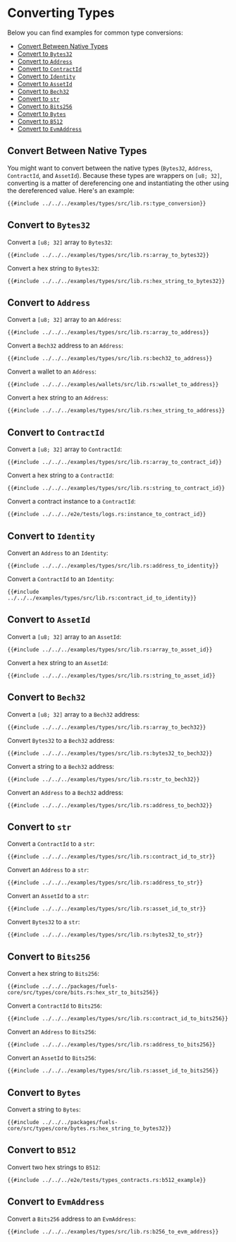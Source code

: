 # Converting Types

Below you can find examples for common type conversions:

- [Convert Between Native Types](#convert-between-native-types)
- [Convert to `Bytes32`](#convert-to-bytes32)
- [Convert to `Address`](#convert-to-address)
- [Convert to `ContractId`](#convert-to-contractid)
- [Convert to `Identity`](#convert-to-identity)
- [Convert to `AssetId`](#convert-to-assetid)
- [Convert to `Bech32`](#convert-to-bech32)
- [Convert to `str`](#convert-to-str)
- [Convert to `Bits256`](#convert-to-bits256)
- [Convert to `Bytes`](#convert-to-bytes)
- [Convert to `B512`](#convert-to-b512)
- [Convert to `EvmAddress`](#convert-to-evmaddress)

## Convert Between Native Types

You might want to convert between the native types (`Bytes32`, `Address`, `ContractId`, and `AssetId`). Because these types are wrappers on `[u8; 32]`, converting is a matter of dereferencing one and instantiating the other using the dereferenced value. Here's an example:

```rust,ignore
{{#include ../../../examples/types/src/lib.rs:type_conversion}}
```

## Convert to `Bytes32`

Convert a `[u8; 32]` array to `Bytes32`:

```rust,ignore
{{#include ../../../examples/types/src/lib.rs:array_to_bytes32}}
```

Convert a hex string to `Bytes32`:

```rust,ignore
{{#include ../../../examples/types/src/lib.rs:hex_string_to_bytes32}}
```

## Convert to `Address`

Convert a `[u8; 32]` array to an `Address`:

```rust,ignore
{{#include ../../../examples/types/src/lib.rs:array_to_address}}
```

Convert a `Bech32` address to an `Address`:

```rust,ignore
{{#include ../../../examples/types/src/lib.rs:bech32_to_address}}
```

Convert a wallet to an `Address`:

```rust,ignore
{{#include ../../../examples/wallets/src/lib.rs:wallet_to_address}}
```

Convert a hex string to an `Address`:

```rust,ignore
{{#include ../../../examples/types/src/lib.rs:hex_string_to_address}}
```

## Convert to `ContractId`

Convert a `[u8; 32]` array to `ContractId`:

```rust,ignore
{{#include ../../../examples/types/src/lib.rs:array_to_contract_id}}
```

Convert a hex string to a `ContractId`:

```rust,ignore
{{#include ../../../examples/types/src/lib.rs:string_to_contract_id}}
```

Convert a contract instance to a `ContractId`:

```rust,ignore
{{#include ../../../e2e/tests/logs.rs:instance_to_contract_id}}
```

## Convert to `Identity`

Convert an `Address` to an `Identity`:

```rust,ignore
{{#include ../../../examples/types/src/lib.rs:address_to_identity}}
```

Convert a `ContractId` to an `Identity`:

```rust,ignore
{{#include ../../../examples/types/src/lib.rs:contract_id_to_identity}}
```

## Convert to `AssetId`

Convert a `[u8; 32]` array to an `AssetId`:

```rust,ignore
{{#include ../../../examples/types/src/lib.rs:array_to_asset_id}}
```

Convert a hex string to an `AssetId`:

```rust,ignore
{{#include ../../../examples/types/src/lib.rs:string_to_asset_id}}
```

## Convert to `Bech32`

Convert a `[u8; 32]` array to a `Bech32` address:

```rust,ignore
{{#include ../../../examples/types/src/lib.rs:array_to_bech32}}
```

Convert `Bytes32` to a `Bech32` address:

```rust,ignore
{{#include ../../../examples/types/src/lib.rs:bytes32_to_bech32}}
```

Convert a string to a `Bech32` address:

```rust,ignore
{{#include ../../../examples/types/src/lib.rs:str_to_bech32}}
```

Convert an `Address` to a `Bech32` address:

```rust,ignore
{{#include ../../../examples/types/src/lib.rs:address_to_bech32}}
```

## Convert to `str`

Convert a `ContractId` to a `str`:

```rust,ignore
{{#include ../../../examples/types/src/lib.rs:contract_id_to_str}}
```

Convert an `Address` to a `str`:

```rust,ignore
{{#include ../../../examples/types/src/lib.rs:address_to_str}}
```

Convert an `AssetId` to a `str`:

```rust,ignore
{{#include ../../../examples/types/src/lib.rs:asset_id_to_str}}
```

Convert `Bytes32` to a `str`:

```rust,ignore
{{#include ../../../examples/types/src/lib.rs:bytes32_to_str}}
```

## Convert to `Bits256`

Convert a hex string to `Bits256`:

```rust,ignore
{{#include ../../../packages/fuels-core/src/types/core/bits.rs:hex_str_to_bits256}}
```

Convert a `ContractId` to `Bits256`:

```rust,ignore
{{#include ../../../examples/types/src/lib.rs:contract_id_to_bits256}}
```

Convert an `Address` to `Bits256`:

```rust,ignore
{{#include ../../../examples/types/src/lib.rs:address_to_bits256}}
```

Convert an `AssetId` to `Bits256`:

```rust,ignore
{{#include ../../../examples/types/src/lib.rs:asset_id_to_bits256}}
```

## Convert to `Bytes`

Convert a string to `Bytes`:

```rust,ignore
{{#include ../../../packages/fuels-core/src/types/core/bytes.rs:hex_string_to_bytes32}}
```

## Convert to `B512`

Convert two hex strings to `B512`:

```rust,ignore
{{#include ../../../e2e/tests/types_contracts.rs:b512_example}}
```

## Convert to `EvmAddress`

Convert a `Bits256` address to an `EvmAddress`:

```rust,ignore
{{#include ../../../examples/types/src/lib.rs:b256_to_evm_address}}
```
